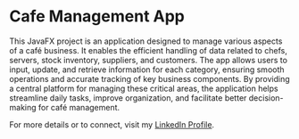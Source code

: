 # Cafe Management App

This JavaFX project is an application designed to manage various aspects of a café business. It enables the efficient handling of data related to chefs, servers, stock inventory, suppliers, and customers. The app allows users to input, update, and retrieve information for each category, ensuring smooth operations and accurate tracking of key business components. By providing a central platform for managing these critical areas, the application helps streamline daily tasks, improve organization, and facilitate better decision-making for café management.

For more details or to connect, visit my [LinkedIn Profile](https://www.linkedin.com/in/your-linkedin-url).
